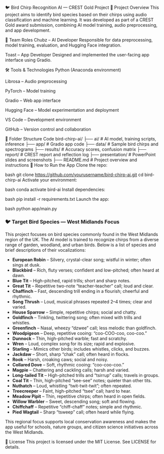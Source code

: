🐦 Bird Chirp Recognition AI — CREST Gold Project
🎯 Project Overview
This project aims to identify bird species based on their chirps using audio classification and machine learning. It was developed as part of a CREST Gold award submission, combining AI model training, audio preprocessing, and app development.

🧠 Team Roles
Chubz – AI Developer Responsible for data preprocessing, model training, evaluation, and Hugging Face integration.

Toast – App Developer Designed and implemented the user-facing app interface using Gradio.

🛠️ Tools & Technologies
Python (Anaconda environment)

Librosa – Audio preprocessing

PyTorch – Model training

Gradio – Web app interface

Hugging Face – Model experimentation and deployment

VS Code – Development environment

GitHub – Version control and collaboration

📁 Folder Structure
Code
bird-chirp-ai/
├── ai/                  # AI model, training scripts, inference
├── app/                 # Gradio app code
├── data/                # Sample bird chirps and spectrograms
├── results/             # Accuracy scores, confusion matrix
├── report/              # CREST report and reflection log
├── presentation/        # PowerPoint slides and screenshots
├── README.md            # Project overview and instructions
🚀 How to Run the App
Clone the repo:

bash
git clone https://github.com/yourusername/bird-chirp-ai.git
cd bird-chirp-ai
Activate your environment:

bash
conda activate bird-ai
Install dependencies:

bash
pip install -r requirements.txt
Launch the app:

bash
python app/main.py

### 🐦 Target Bird Species — West Midlands Focus
This project focuses on bird species commonly found in the West Midlands region of the UK. The AI model is trained to recognize chirps from a diverse range of garden, woodland, and urban birds. Below is a list of species and brief descriptions of their vocalizations:

- **European Robin** – Silvery, crystal-clear song; wistful in winter; often sings at dusk.
- **Blackbird** – Rich, fluty verses; confident and low-pitched; often heard at dawn.
- **Blue Tit** – High-pitched, rapid trills; short and sharp notes.
- **Great Tit** – Repetitive two-note “teacher-teacher” call; loud and clear.
- **Chaffinch** – Fast, descending trill ending in a flourish; cheerful and rhythmic.
- **Song Thrush** – Loud, musical phrases repeated 2–4 times; clear and varied.
- **House Sparrow** – Simple, repetitive chirps; social and chatty.
- **Goldfinch** – Tinkling, twittering song; often mixed with trills and whistles.
- **Greenfinch** – Nasal, wheezy “dzwee” call; less melodic than goldfinch.
- **Woodpigeon** – Deep, repetitive cooing: “coo-COO-coo, coo-coo.”
- **Dunnock** – Thin, high-pitched warble; fast and scratchy.
- **Wren** – Loud, complex song for its size; rapid and explosive.
- **Starling** – Mimics other birds; includes whistles, clicks, and buzzes.
- **Jackdaw** – Short, sharp “chak” call; often heard in flocks.
- **Rook** – Harsh, croaking caws; social and noisy.
- **Collared Dove** – Soft, rhythmic cooing: “coo-coo-coo.”
- **Magpie** – Chattering and cackling calls; harsh and varied.
- **Long-tailed Tit** – High-pitched trills and “tsirrup” calls; travels in groups.
- **Coal Tit** – Thin, high-pitched “see-see” notes; quieter than other tits.
- **Nuthatch** – Loud, whistling “twit-twit-twit”; often repeated.
- **Treecreeper** – Faint, high-pitched “tsee” call; hard to hear.
- **Meadow Pipit** – Thin, repetitive chirps; often heard in open fields.
- **Willow Warbler** – Sweet, descending song; soft and flowing.
- **Chiffchaff** – Repetitive “chiff-chaff” notes; simple and rhythmic.
- **Pied Wagtail** – Sharp “tsweep” call; often heard while flying.

This regional focus supports local conservation awareness and makes the app useful for schools, nature groups, and citizen science initiatives across the West Midlands.

📜 License
This project is licensed under the MIT License. See LICENSE for details.
